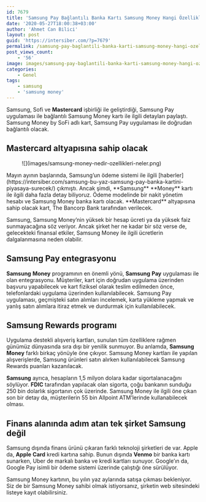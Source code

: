 ```yaml
---
id: 7679
title: 'Samsung Pay Bağlantılı Banka Kartı Samsung Money Hangi Özellikleri Sunacak?'
date: '2020-05-27T18:00:38+03:00'
author: 'Ahmet Can Bilici'
layout: post
guid: 'https://intersiber.com/?p=7679'
permalink: /samsung-pay-baglantili-banka-karti-samsung-money-hangi-ozellikleri-sunacak/
post_views_count:
    - '56'
image: images/samsung-pay-baglantili-banka-karti-samsung-money-hangi-ozellikleri-sunacak.png
categories:
    - Genel
tags:
    - samsung
    - 'samsung money'
---
```


Samsung, Sofi ve **Mastercard** işbirliği ile geliştirdiği, Samsung Pay uygulaması ile bağlantılı Samsung Money kartı ile ilgili detayları paylaştı. Samsung Money by SoFi adlı kart, Samsung Pay uygulaması ile doğrudan bağlantılı olacak.

## Mastercard altyapısına sahip olacak

<figure class="wp-block-image size-large">![](images/samsung-money-nedir-ozellikleri-neler.png)</figure>Mayın ayının başlarında, Samsung’un ödeme sistemi ile ilgili [haberler](https://intersiber.com/samsung-bu-yaz-samsung-pay-banka-kartini-piyasaya-surecek/) çıkmıştı. Ancak şimdi, **Samsung** **Money** kartı ile ilgili daha fazla detay biliyoruz. Ödeme modelinde bir nakit yönetim hesabı ve Samsung Money banka kartı olacak. **Mastercard** altyapısına sahip olacak kart, The Bancorp Bank tarafından verilecek.

Samsung, Samsung Money’nin yüksek bir hesap ücreti ya da yüksek faiz sunmayacağına söz veriyor. Ancak şirket her ne kadar bir söz verse de, gelecekteki finansal etkiler, Samsung Money ile ilgili ücretlerin dalgalanmasına neden olabilir.

## Samsung Pay entegrasyonu

**Samsung** **Money** programının en önemli yönü, **Samsung** **Pay** uygulaması ile olan entegrasyonu. Müşteriler, kart için doğrudan uygulama üzerinden başvuru yapabilecek ve kart fiziksel olarak teslim edilmeden önce, telefonlardaki uygulama üzerinden kullanılabilecek. Samsung Pay uygulaması, geçmişteki satın alımları incelemek, karta yükleme yapmak ve yanlış satın alımlara itiraz etmek ve durdurmak için kullanılabilecek.

## Samsung Rewards programı

Uygulama destekli alışveriş kartları, sunulan tüm özelliklere rağmen günümüz dünyasında sıra dışı bir yenilik sunmuyor. Bu anlamda, **Samsung** **Money** farklı birkaç yönüyle öne çıkıyor. Samsung Money kartları ile yapılan alışverişlerde, Samsung ürünleri satın alırken kullanılabilecek Samsung Rewards puanları kazanılacak.

**Samsung** ayrıca, hesapların 1,5 milyon dolara kadar sigortalanacağını söylüyor. **FDIC** tarafından yapılacak olan sigorta, çoğu bankanın sunduğu 250 bin dolarlık sigortanın çok üzerinde. Samsung Money ile ilgili öne çıkan son bir detay da, müşterilerin 55 bin Allpoint ATM’lerinde kullanabilecek olması.

## Finans alanında adım atan tek şirket Samsung değil

Samsung dışında finans ürünü çıkaran farklı teknoloji şirketleri de var. Apple da, **Apple** **Card** kredi kartına sahip. Bunun dışında **Venmo** bir banka kartı sunarken, Uber de markalı banka ve kredi kartları sunuyor. Google’ın da, Google Pay isimli bir ödeme sistemi üzerinde çalıştığı öne sürülüyor.

Samsung Money kartının, bu yılın yaz aylarında satışa çıkması bekleniyor. Siz de bir Samsung Money sahibi olmak istiyorsanız, şirketin web sitesindeki listeye kayıt olabilirsiniz.